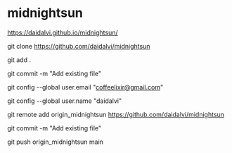 # midnightsun

https://daidalvi.github.io/midnightsun/

git clone https://github.com/daidalvi/midnightsun

git add .

git commit -m "Add existing file"

git config --global user.email "coffeelixir@gmail.com"

git config --global user.name "daidalvi"

git remote add origin_midnightsun https://github.com/daidalvi/midnightsun

git commit -m "Add existing file"

git push origin_midnightsun main